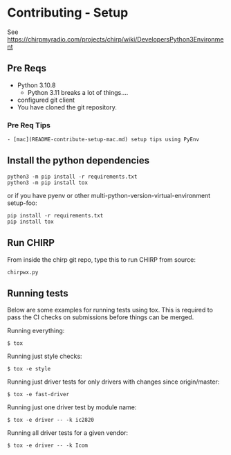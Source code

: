 # Contributing - Setup

See https://chirpmyradio.com/projects/chirp/wiki/DevelopersPython3Environment

## Pre Reqs
- Python 3.10.8
    - Python 3.11 breaks a lot of things....
- configured git client
- You have cloned the git repository.

### Pre Req Tips
    - [mac](README-contribute-setup-mac.md) setup tips using PyEnv

## Install the python dependencies

    python3 -m pip install -r requirements.txt
    python3 -m pip install tox

or if you have pyenv or other multi-python-version-virtual-environment setup-foo:

    pip install -r requirements.txt
    pip install tox

## Run CHIRP
From inside the chirp git repo, type this to run CHIRP from source:

    chirpwx.py


## Running tests
Below are some examples for running tests using tox. This is required to pass the CI checks on submissions before things can be merged.

Running everything:

    $ tox

Running just style checks:

    $ tox -e style

Running just driver tests for only drivers with changes since origin/master:

    $ tox -e fast-driver

Running just one driver test by module name:

    $ tox -e driver -- -k ic2820

Running all driver tests for a given vendor:

    $ tox -e driver -- -k Icom


